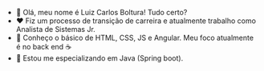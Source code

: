 - 👋 Olá, meu nome é Luiz Carlos Boltura! Tudo certo?
- :heart: Fiz um processo de transição de carreira e atualmente trabalho como Analista de Sistemas Jr. 
- :memo: Conheço o básico de HTML, CSS, JS  e Angular. Meu foco atualmente é no back end :coffee:
- :dart: Estou me especializando em Java (Spring boot).


